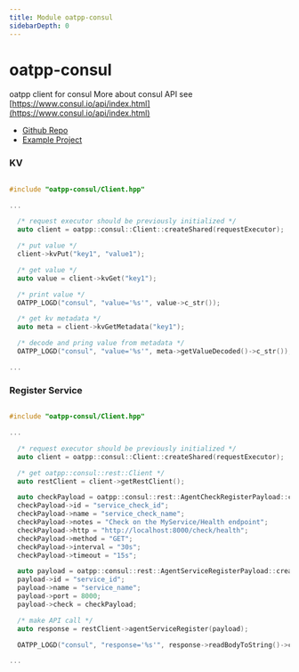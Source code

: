 ```yaml
---
title: Module oatpp-consul
sidebarDepth: 0
---
```

# oatpp-consul <seo/>

oatpp client for consul
More about consul API see [https://www.consul.io/api/index.html](https://www.consul.io/api/index.html)

- [Github Repo](https://github.com/oatpp/oatpp-consul)
- [Example Project](/examples/consul/)


### KV

```cpp

#include "oatpp-consul/Client.hpp"

...

  /* request executor should be previously initialized */
  auto client = oatpp::consul::Client::createShared(requestExecutor);

  /* put value */
  client->kvPut("key1", "value1");

  /* get value */
  auto value = client->kvGet("key1");

  /* print value */
  OATPP_LOGD("consul", "value='%s'", value->c_str());

  /* get kv metadata */
  auto meta = client->kvGetMetadata("key1");

  /* decode and pring value from metadata */
  OATPP_LOGD("consul", "value='%s'", meta->getValueDecoded()->c_str());

...

```

### Register Service

```cpp

#include "oatpp-consul/Client.hpp"

...

  /* request executor should be previously initialized */
  auto client = oatpp::consul::Client::createShared(requestExecutor);

  /* get oatpp::consul::rest::Client */
  auto restClient = client->getRestClient();

  auto checkPayload = oatpp::consul::rest::AgentCheckRegisterPayload::createShared();
  checkPayload->id = "service_check_id";
  checkPayload->name = "service_check_name";
  checkPayload->notes = "Check on the MyService/Health endpoint";
  checkPayload->http = "http://localhost:8000/check/health";
  checkPayload->method = "GET";
  checkPayload->interval = "30s";
  checkPayload->timeout = "15s";

  auto payload = oatpp::consul::rest::AgentServiceRegisterPayload::createShared();
  payload->id = "service_id";
  payload->name = "service_name";
  payload->port = 8000;
  payload->check = checkPayload;

  /* make API call */
  auto response = restClient->agentServiceRegister(payload);

  OATPP_LOGD("consul", "response='%s'", response->readBodyToString()->c_str());

...
```

